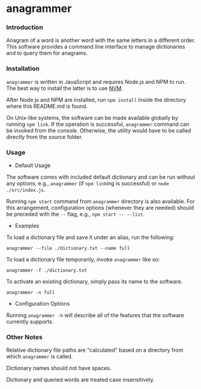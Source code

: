 # anagrammer

### Introduction

Anagram of a word is another word with the same letters in a different order.  This
software provides a command line interface to manage dictionaries and to query them
for anagrams.

### Installation

`anagrammer` is written in JavaScript and requires Node.js and NPM to run.  The best way
to install the latter is to use [NVM](https://github.com/nvm-sh/nvm#installing-and-updating).

After Node.js and NPM are installed, run `npm install` inside the directory where this
README.md is found.

On Unix-like systems, the software can be made available globally by running `npm link`.
If the operation is successful, `anagrammer` command can be invoked from the console.
Otherwise, the utility would have to be called directly from the source folder.

### Usage

* Default Usage

The software comes with included default dictionary and can be run without any options,
e.g., `anagrammer` (if `npm link`ing is successful) or `node ./src/index.js`.

Running `npm start` command from `anagrammer` directory is also available.  For this
arrangement, configuration options (whenever they are needed) should be preceded with
the `--` flag, e.g., `npm start -- --list`.

* Examples

To load a dictionary file and save it under an alias, run the following:

```
anagrammer --file ./dictionary.txt --name full
```

To load a dictionary file temporarily, invoke `anagrammer` like so:

```
anagrammer -f ./dictionary.txt
```

To activate an existing dictionary, simply pass its name to the software.

```
anagrammer -n full
```

* Configuration Options

Running `anagrammer -h` will describe all of the features that the software currently
supports.

### Other Notes

Relative dictionary file paths are "calculated" based on a directory from which `anagrammer`
is called.

Dictionary names should not have spaces.

Dictionary and queried words are treated case insensitively.
